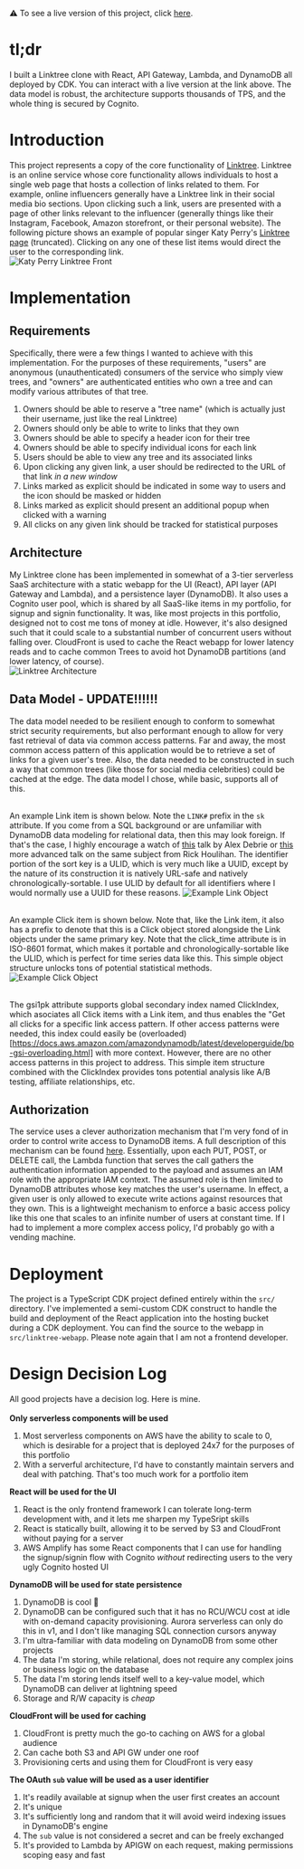 :warning: To see a live version of this project, click [here](https://linktree.portfolio.mannyserrano.com/katyperry).

# tl;dr
I built a Linktree clone with React, API Gateway, Lambda, and DynamoDB all deployed by CDK. You can interact with a live version at the link above. The data model is robust, the architecture supports thousands of TPS, and the whole thing is secured by Cognito.

# Introduction
This project represents a copy of the core functionality of [Linktree](https://linktr.ee). Linktree is an online service whose core functionality allows individuals to host a single web page that hosts a collection of links related to them. For example, online influencers generally have a Linktree link in their social media bio sections. Upon clicking such a link, users are presented with a page of other links relevant to the influencer (generally things like their Instagram, Facebook, Amazon storefront, or their personal website). The following picture shows an example of popular singer Katy Perry's [Linktree page](https://linktr.ee/katyperry) (truncated). Clicking on any one of these list items would direct the user to the corresponding link.<br />
<img src='assets/kp-lt.PNG' alt='Katy Perry Linktree Front'><br />


# Implementation
## Requirements
Specifically, there were a few things I wanted to achieve with this implementation. For the purposes of these requirements, "users" are anonymous (unauthenticated) consumers of the service who simply view trees, and "owners" are authenticated entities who own a tree and can modify various attributes of that tree.
1. Owners should be able to reserve a "tree name" (which is actually just their username, just like the real Linktree)
1. Owners should only be able to write to links that they own
1. Owners should be able to specify a header icon for their tree
1. Owners should be able to specify individual icons for each link
1. Users should be able to view any tree and its associated links
1. Upon clicking any given link, a user should be redirected to the URL of that link _in a new window_
1. Links marked as explicit should be indicated in some way to users and the icon should be masked or hidden
1. Links marked as explicit should present an additional popup when clicked with a warning
1. All clicks on any given link should be tracked for statistical purposes

## Architecture
My Linktree clone has been implemented in somewhat of a 3-tier serverless SaaS architecture with a static webapp for the UI (React), API layer (API Gateway and Lambda), and a persistence layer (DynamoDB). It also uses a Cognito user pool, which is shared by all SaaS-like items in my portfolio, for signup and signin functionality. It was, like most projects in this portfolio, designed not to cost me tons of money at idle. However, it's also designed such that it could scale to a substantial number of concurrent users without falling over. CloudFront is used to cache the React webapp for lower latency reads and to cache common Trees to avoid hot DynamoDB partitions (and lower latency, of course).<br />
<img src='assets/architecture.png' alt='Linktree Architecture'>

## Data Model - UPDATE!!!!!!
The data model needed to be resilient enough to conform to somewhat strict security requirements, but also performant enough to allow for very fast retrieval of data via common access patterns. Far and away, the most common access pattern of this application would be to retrieve a set of links for a given user's tree. Also, the data needed to be constructed in such a way that common trees (like those for social media celebrities) could be cached at the edge. The data model I chose, while basic, supports all of this.<br /><br />

An example Link item is shown below. Note the `LINK#` prefix in the `sk` attribute. If you come from a SQL background or are unfamiliar with DynamoDB data modeling for relational data, then this may look foreign. If that's the case, I highly encourage a watch of [this](https://www.youtube.com/watch?v=yNOVamgIXGQ) talk by Alex Debrie or [this](https://www.youtube.com/watch?v=xfxBhvGpoa0) more advanced talk on the same subject from Rick Houlihan. The identifier portion of the sort key is a ULID, which is very much like a UUID, except by the nature of its construction it is natively URL-safe and natively chronologically-sortable. I use ULID by default for all identifiers where I would normally use a UUID for these reasons.
<img src='assets/example-link.PNG' alt='Example Link Object'><br /><br />

An example Click item is shown below. Note that, like the Link item, it also has a prefix to denote that this is a Click object stored alongside the Link objects under the same primary key. Note that the click_time attribute is in ISO-8601 format, which makes it portable and chronologically-sortable like the ULID, which is perfect for time series data like this. This simple object structure unlocks tons of potential statistical methods.
<img src='assets/example-click.PNG' alt='Example Click Object'><br /><br />

The gsi1pk attribute supports global secondary index named ClickIndex, which asociates all Click items with a Link item, and thus enables the "Get all clicks for a specific link access pattern. If other access patterns were needed, this index could easily be (overloaded)[https://docs.aws.amazon.com/amazondynamodb/latest/developerguide/bp-gsi-overloading.html] with more context. However, there are no other access patterns in this project to address. This simple item structure combined with the ClickIndex provides tons potential analysis like A/B testing, affiliate relationships, etc.

## Authorization
The service uses a clever authorization mechanism that I'm very fond of in order to control write access to DynamoDB items. A full description of this mechanism can be found [here](../saas-authorization/). Essentially, upon each PUT, POST, or DELETE call, the Lambda function that serves the call gathers the authentication information appended to the payload and assumes an IAM role with the appropriate IAM context. The assumed role is then limited to DynamoDB attributes whose key matches the user's username. In effect, a given user is only allowed to execute write actions against resources that they own. This is a lightweight mechanism to enforce a basic access policy like this one that scales to an infinite number of users at constant time. If I had to implement a more complex access policy, I'd probably go with a vending machine.

# Deployment
The project is a TypeScript CDK project defined entirely within the `src/` directory. I've implemented a semi-custom CDK construct to handle the build and deployment of the React application into the hosting bucket during a CDK deployment. You can find the source to the webapp in `src/linktree-webapp`. Please note again that I am not a frontend developer.

# Design Decision Log
All good projects have a decision log. Here is mine.<br /><br />
__Only serverless components will be used__
1. Most serverless components on AWS have the ability to scale to 0, which is desirable for a project that is deployed 24x7 for the purposes of this portfolio
1. With a serverful architecture, I'd have to constantly maintain servers and deal with patching. That's too much work for a portfolio item

__React will be used for the UI__  
1. React is the only frontend framework I can tolerate long-term development with, and it lets me sharpen my TypeSript skills
1. React is statically built, allowing it to be served by S3 and CloudFront without paying for a server
1. AWS Amplify has some React components that I can use for handling the signup/signin flow with Cognito _without_ redirecting users to the very ugly Cognito hosted UI

__DynamoDB will be used for state persistence__  
1. DynamoDB is cool :call_me_hand:
1. DynamoDB can be configured such that it has no RCU/WCU cost at idle with on-demand capacity provisioning. Aurora serverless can only do this in v1, and I don't like managing SQL connection cursors anyway
1. I'm ultra-familiar with data modeling on DynamoDB from some other projects
1. The data I'm storing, while relational, does not require any complex joins or business logic on the database
1. The data I'm storing lends itself well to a key-value model, which DynamoDB can deliver at lightning speed
1. Storage and R/W capacity is _cheap_

__CloudFront will be used for caching__
1. CloudFront is pretty much the go-to caching on AWS for a global audience
1. Can cache both S3 and API GW under one roof
1. Provisioning certs and using them for CloudFront is very easy

__The OAuth `sub` value will be used as a user identifier__
1. It's readily available at signup when the user first creates an account
1. It's unique
1. It's sufficiently long and random that it will avoid weird indexing issues in DynamoDB's engine
1. The `sub` value is not considered a secret and can be freely exchanged
1. It's provided to Lambda by APIGW on each request, making permissions scoping easy and fast